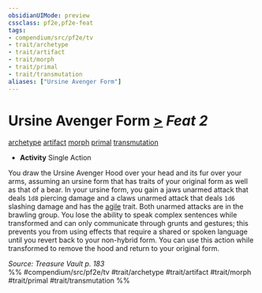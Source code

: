 ```yaml
---
obsidianUIMode: preview
cssclass: pf2e,pf2e-feat
tags:
- compendium/src/pf2e/tv
- trait/archetype
- trait/artifact
- trait/morph
- trait/primal
- trait/transmutation
aliases: ["Ursine Avenger Form"]
---
```

# Ursine Avenger Form  [>](chapter-9-playing-the-game.md#Actions "Single Action") *Feat 2*  
[archetype](archetype.md "Archetype Feat Trait")  [artifact](artifact-gmg.md "Artifact Item Trait")  [morph](morph.md "Morph Effect Trait")  [primal](primal.md "Primal Tradition Trait")  [transmutation](transmutation.md "Transmutation School Trait")  

- **Activity** Single Action

You draw the Ursine Avenger Hood over your head and its fur over your arms, assuming an ursine form that has traits of your original form as well as that of a bear. In your ursine form, you gain a jaws unarmed attack that deals `1d8` piercing damage and a claws unarmed attack that deals `1d6` slashing damage and has the [agile](agile.md "Agile Weapon Trait") trait. Both unarmed attacks are in the brawling group. You lose the ability to speak complex sentences while transformed and can only communicate through grunts and gestures; this prevents you from using effects that require a shared or spoken language until you revert back to your non-hybrid form. You can use this action while transformed to remove the hood and return to your original form.

*Source: Treasure Vault p. 183*  
%% #compendium/src/pf2e/tv #trait/archetype #trait/artifact #trait/morph #trait/primal #trait/transmutation %%